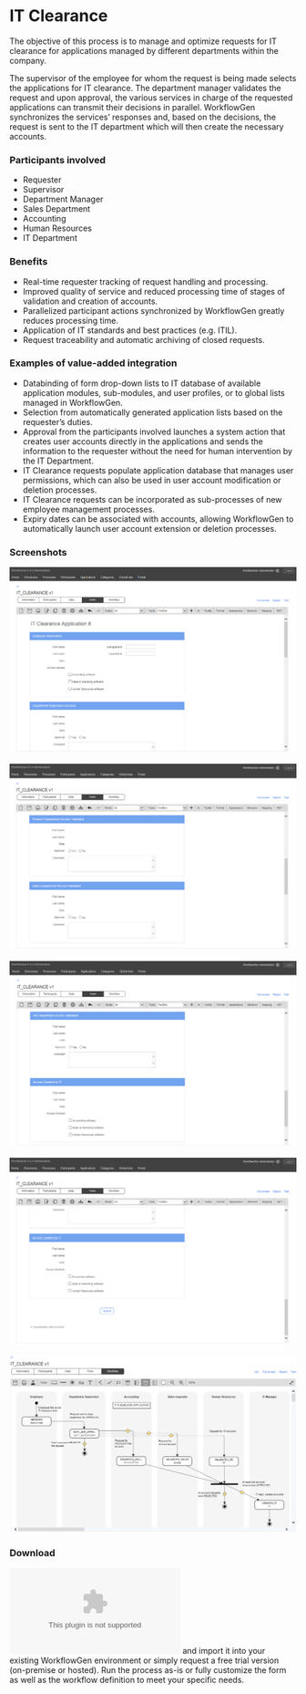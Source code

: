 # IT Clearance

The objective of this process is to manage and optimize requests for IT clearance for applications managed by different departments within the company.

The supervisor of the employee for whom the request is being made selects the applications for IT clearance. The department manager validates the request and upon approval, the various services in charge of the requested applications can transmit their decisions in parallel. WorkflowGen synchronizes the services’ responses and, based on the decisions, the request is sent to the IT department which will then create the necessary accounts.

### Participants involved

* Requester
* Supervisor
* Department Manager
* Sales Department
* Accounting
* Human Resources
* IT Department

### Benefits

* Real-time requester tracking of request handling and processing.
* Improved quality of service and reduced processing time of stages of validation and creation of accounts.
* Parallelized participant actions synchronized by WorkflowGen greatly reduces processing time.
* Application of IT standards and best practices \(e.g. ITIL\).
* Request traceability and automatic archiving of closed requests.

### Examples of value-added integration

* Databinding of form drop-down lists to IT database of available application modules, sub-modules, and user profiles, or to global lists managed in WorkflowGen.
* Selection from automatically generated application lists based on the requester’s duties.
* Approval from the participants involved launches a system action that creates user accounts directly in the applications and sends the information to the requester without the need for human intervention by the IT Department.
* IT Clearance requests populate application database that manages user permissions, which can also be used in user account modification or deletion processes.
* IT Clearance requests can be incorporated as sub-processes of new employee management processes.
* Expiry dates can be associated with accounts, allowing WorkflowGen to automatically launch user account extension or deletion processes.

### Screenshots
![IT Clearance form 1](assets/IT-clearance-form-1.png)<br /><br />
![IT Clearance form 2](assets/IT-clearance-form-2.png)<br /><br />
![IT Clearance form 3](assets/IT-clearance-form-3.png)<br /><br />
![IT Clearance form 3](assets/IT-clearance-form-4.png)<br /><br />
![IT Clearance workflow](assets/IT-clearance-workflow.png)

### Download

![Download this process](dist/it-clearance-v1.xml.zip) and import it into your existing WorkflowGen environment or simply request a free trial version \(on-premise or hosted\). Run the process as-is or fully customize the form as well as the workflow definition to meet your specific needs.

